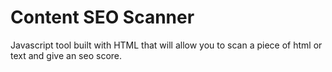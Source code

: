 # Content SEO Scanner
Javascript tool built with HTML that will allow you to scan a piece of html or text and give an seo score.
